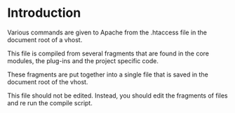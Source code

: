 # Introduction #

Various commands are given to Apache from the .htaccess file in the document root of a vhost.

This file is compiled from several fragments that are found in the core modules, the plug-ins and the project specific code.

These fragments are put together into a single file that is saved in the document root of the vhost.

This file should not be edited. Instead, you should edit the fragments of files and re run the compile script.